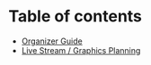 # Table of contents

* [Organizer Guide](README.md)
* [Live Stream  / Graphics Planning](live-stream-graphics-planning.md)
